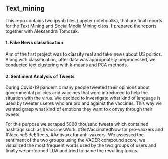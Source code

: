 ## Text_mining

This repo contains two ipynb files (jupyter notebooks), that are final reports for the [Text Mining and Social Media Mining](https://usosweb.wne.uw.edu.pl/kontroler.php?_action=katalog2/przedmioty/pokazPrzedmiot&kod=2400-DS2TMS) class. I prepared the reports together with Aleksandra Tomczak.  

#### 1. Fake News classification
Aim of the first project was to classify real and fake news about US politics. Along with classification, after data was appropriately preprocessed, we conducted text clustering with k-means and PCA methods.

#### 2. Sentiment Analysis of Tweets
During Covid-19 pandemic many people tweeted their opinions about governmental policies and vaccines that were introduced to help the situation with the virus. We decided to investigate what kind of language is used by tweeter useres who are pro and against the vaccines. This way we wanted grasp what kind of emotions they want to convey through their tweets. 

For this purpose we scraped 5000 thousand tweets which contained hashtags such as #VaccinesWork, #GetVaccinatedNow for pro-vaxxers and #VaccineSideEffects, #Antivaxx for anti-vaxxers. We assessed the sentiment of the two groups using the VADER compound score, we visualized the most frequent words used by the two groups of users and finally we performed LDA and tried to name the resulting topics.
